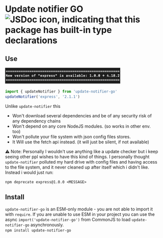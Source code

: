 # Update notifier GO <img src="https://user-images.githubusercontent.com/1148376/183421896-8fea5bef-6d32-4f49-ab6c-f2fe7e6ac4ab.svg" width="20px" height="20px" title="This package contains built-in JSDoc declarations (...works as equally well as d.ts)" alt="JSDoc icon, indicating that this package has built-in type declarations">

## Use

![](screenshot.png)

```js
import { updateNotifier } from 'update-notifier-go'
updateNotifier('express', '2.1.1')
```

Unlike `update-notifier` this
- Won't download several dependencies and be of any security risk of any dependency chains
- Won't depend on any core NodeJS modules. (so works in other env. too)
- Won't pollute your file system with json config files stores.
- It Will use the fetch api instead. (it will just be silent, if not available)

⚠️ Note: Personally I wouldn't use anything like a update checker but i keep
seeing other ppl wishes to have this kind of things. I personally thought
`update-notifier` polluted my hard drive with config files and having access to
the file system, and it never cleaned up after itself which i didn't like.
Instead i would just run:
```
npm deprecate express@1.0.0 <MESSAGE>
```

## Install

`update-notifier-go` is an ESM-only module - you are not able to import it with `require`. If you are unable to use ESM in your project you can use the async `import('update-notifier-go')` from CommonJS to load `update-notifier-go` asynchronously.<br>
`npm install update-notifier-go`
